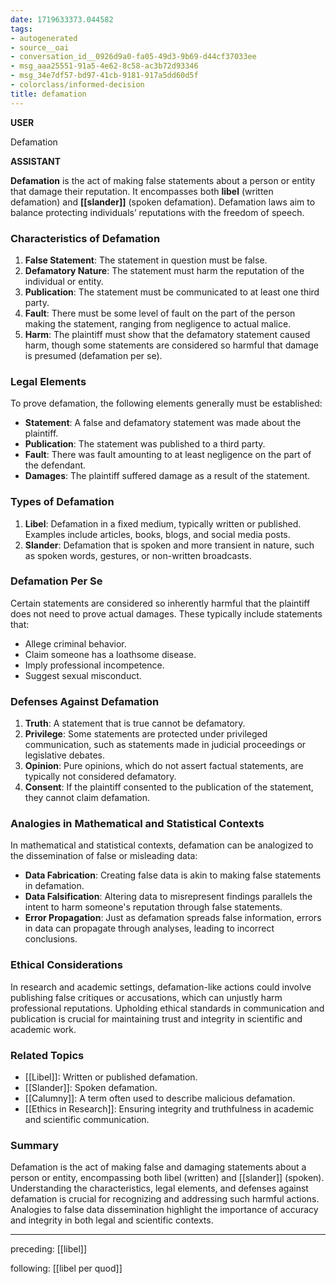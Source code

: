 ```yaml
---
date: 1719633373.044582
tags:
- autogenerated
- source__oai
- conversation_id__0926d9a0-fa05-49d3-9b69-d44cf37033ee
- msg_aaa25551-91a5-4e62-8c58-ac3b72d93346
- msg_34e7df57-bd97-41cb-9181-917a5dd60d5f
- colorclass/informed-decision
title: defamation
---
```


**USER**

Defamation


**ASSISTANT**

**Defamation** is the act of making false statements about a person or entity that damage their reputation. It encompasses both **libel** (written defamation) and **[[slander]]** (spoken defamation). Defamation laws aim to balance protecting individuals’ reputations with the freedom of speech.

### Characteristics of Defamation

1. **False Statement**: The statement in question must be false.
2. **Defamatory Nature**: The statement must harm the reputation of the individual or entity.
3. **Publication**: The statement must be communicated to at least one third party.
4. **Fault**: There must be some level of fault on the part of the person making the statement, ranging from negligence to actual malice.
5. **Harm**: The plaintiff must show that the defamatory statement caused harm, though some statements are considered so harmful that damage is presumed (defamation per se).

### Legal Elements

To prove defamation, the following elements generally must be established:

- **Statement**: A false and defamatory statement was made about the plaintiff.
- **Publication**: The statement was published to a third party.
- **Fault**: There was fault amounting to at least negligence on the part of the defendant.
- **Damages**: The plaintiff suffered damage as a result of the statement.

### Types of Defamation

1. **Libel**: Defamation in a fixed medium, typically written or published. Examples include articles, books, blogs, and social media posts.
2. **Slander**: Defamation that is spoken and more transient in nature, such as spoken words, gestures, or non-written broadcasts.

### Defamation Per Se

Certain statements are considered so inherently harmful that the plaintiff does not need to prove actual damages. These typically include statements that:

- Allege criminal behavior.
- Claim someone has a loathsome disease.
- Imply professional incompetence.
- Suggest sexual misconduct.

### Defenses Against Defamation

1. **Truth**: A statement that is true cannot be defamatory.
2. **Privilege**: Some statements are protected under privileged communication, such as statements made in judicial proceedings or legislative debates.
3. **Opinion**: Pure opinions, which do not assert factual statements, are typically not considered defamatory.
4. **Consent**: If the plaintiff consented to the publication of the statement, they cannot claim defamation.

### Analogies in Mathematical and Statistical Contexts

In mathematical and statistical contexts, defamation can be analogized to the dissemination of false or misleading data:

- **Data Fabrication**: Creating false data is akin to making false statements in defamation.
- **Data Falsification**: Altering data to misrepresent findings parallels the intent to harm someone's reputation through false statements.
- **Error Propagation**: Just as defamation spreads false information, errors in data can propagate through analyses, leading to incorrect conclusions.

### Ethical Considerations

In research and academic settings, defamation-like actions could involve publishing false critiques or accusations, which can unjustly harm professional reputations. Upholding ethical standards in communication and publication is crucial for maintaining trust and integrity in scientific and academic work.

### Related Topics

- [[Libel]]: Written or published defamation.
- [[Slander]]: Spoken defamation.
- [[Calumny]]: A term often used to describe malicious defamation.
- [[Ethics in Research]]: Ensuring integrity and truthfulness in academic and scientific communication.

### Summary

Defamation is the act of making false and damaging statements about a person or entity, encompassing both libel (written) and [[slander]] (spoken). Understanding the characteristics, legal elements, and defenses against defamation is crucial for recognizing and addressing such harmful actions. Analogies to false data dissemination highlight the importance of accuracy and integrity in both legal and scientific contexts.


---

preceding: [[libel]]  


following: [[libel per quod]]